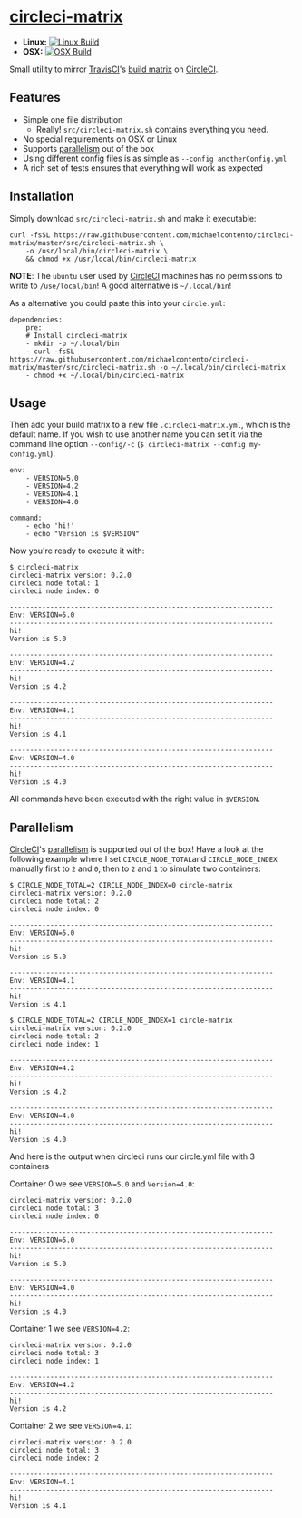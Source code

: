 [circleci-matrix][]
===================

- **Linux:** [![Linux Build](https://travis-ci.org/michaelcontento/circleci-matrix.svg)](https://travis-ci.org/michaelcontento/circleci-matrix)
- **OSX:** [![OSX Build](https://circleci.com/gh/michaelcontento/circleci-matrix/tree/master.svg?style=shield&circle-token=e8011fe1b683964966f04ecf39c170f65bd3f6dc)](https://circleci.com/gh/michaelcontento/circleci-matrix/tree/master)

Small utility to mirror [TravisCI][]'s [build matrix][] on [CircleCI][].

## Features

- Simple one file distribution
  - Really! `src/circleci-matrix.sh` contains everything you need.
- No special requirements on OSX or Linux
- Supports [parallelism][] out of the box
- Using different config files is as simple as `--config anotherConfig.yml`
- A rich set of tests ensures that everything will work as expected

## Installation

Simply download `src/circleci-matrix.sh` and make it executable:

    curl -fsSL https://raw.githubusercontent.com/michaelcontento/circleci-matrix/master/src/circleci-matrix.sh \
        -o /usr/local/bin/circleci-matrix \
        && chmod +x /usr/local/bin/circleci-matrix


**NOTE**: The `ubuntu` user used by [CircleCI][] machines has no permissions to
write to `/use/local/bin`! A good alternative is `~/.local/bin`!

As a alternative you could paste this into your `circle.yml`:

    dependencies:
        pre:
        # Install circleci-matrix
        - mkdir -p ~/.local/bin
        - curl -fsSL https://raw.githubusercontent.com/michaelcontento/circleci-matrix/master/src/circleci-matrix.sh -o ~/.local/bin/circleci-matrix
        - chmod +x ~/.local/bin/circleci-matrix

## Usage

Then add your build matrix to a new file `.circleci-matrix.yml`, which is
the default name. If you wish to use another name you can set it via the
command line option `--config/-c` (`$ circleci-matrix --config my-config.yml`).

    env:
        - VERSION=5.0
        - VERSION=4.2
        - VERSION=4.1
        - VERSION=4.0

    command:
        - echo 'hi!'
        - echo "Version is $VERSION"

Now you're ready to execute it with:

    $ circleci-matrix
    circleci-matrix version: 0.2.0
    circleci node total: 1
    circleci node index: 0

    -----------------------------------------------------------------
    Env: VERSION=5.0
    -----------------------------------------------------------------
    hi!
    Version is 5.0

    -----------------------------------------------------------------
    Env: VERSION=4.2
    -----------------------------------------------------------------
    hi!
    Version is 4.2

    -----------------------------------------------------------------
    Env: VERSION=4.1
    -----------------------------------------------------------------
    hi!
    Version is 4.1

    -----------------------------------------------------------------
    Env: VERSION=4.0
    -----------------------------------------------------------------
    hi!
    Version is 4.0

All commands have been executed with the right value in `$VERSION`.

## Parallelism

[CircleCI][]'s [parallelism][] is supported out of the box! Have a look at the
following example where I set `CIRCLE_NODE_TOTAL`and `CIRCLE_NODE_INDEX`
manually first to `2` and `0`, then to `2` and `1` to simulate two containers:

    $ CIRCLE_NODE_TOTAL=2 CIRCLE_NODE_INDEX=0 circle-matrix
    circleci-matrix version: 0.2.0
    circleci node total: 2
    circleci node index: 0

    -----------------------------------------------------------------
    Env: VERSION=5.0
    -----------------------------------------------------------------
    hi!
    Version is 5.0

    -----------------------------------------------------------------
    Env: VERSION=4.1
    -----------------------------------------------------------------
    hi!
    Version is 4.1

    $ CIRCLE_NODE_TOTAL=2 CIRCLE_NODE_INDEX=1 circle-matrix
    circleci-matrix version: 0.2.0
    circleci node total: 2
    circleci node index: 1

    -----------------------------------------------------------------
    Env: VERSION=4.2
    -----------------------------------------------------------------
    hi!
    Version is 4.2

    -----------------------------------------------------------------
    Env: VERSION=4.0
    -----------------------------------------------------------------
    hi!
    Version is 4.0

And here is the output when circleci runs our circle.yml file with 3 containers

Container 0 we see `VERSION=5.0` and `Version=4.0`:

    circleci-matrix version: 0.2.0
    circleci node total: 3
    circleci node index: 0

    -----------------------------------------------------------------
    Env: VERSION=5.0
    -----------------------------------------------------------------
    hi!
    Version is 5.0

    -----------------------------------------------------------------
    Env: VERSION=4.0
    -----------------------------------------------------------------
    hi!
    Version is 4.0

Container 1 we see `VERSION=4.2`:

    circleci-matrix version: 0.2.0
    circleci node total: 3
    circleci node index: 1

    -----------------------------------------------------------------
    Env: VERSION=4.2
    -----------------------------------------------------------------
    hi!
    Version is 4.2

Container 2 we see `VERSION=4.1`:

    circleci-matrix version: 0.2.0
    circleci node total: 3
    circleci node index: 2

    -----------------------------------------------------------------
    Env: VERSION=4.1
    -----------------------------------------------------------------
    hi!
    Version is 4.1

  [circleci-matrix]: https://github.com/michaelcontento/circleci-matrix
  [CircleCI]: https://circleci.com/
  [TravisCI]: https://travis-ci.org/
  [build matrix]: http://docs.travis-ci.com/user/customizing-the-build/#Build-Matrix
  [parallelism]: https://circleci.com/docs/setting-up-parallelism
